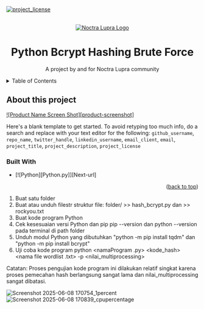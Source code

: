 <a id="readme-top"></a>

<!-- PROJECT SHIELDS -->
[![project_license][license-shield]][license-url]

<!-- PROJECT LOGO -->
<br />
<div align="center">
  <a href="https://github.com/troders34/hashing/Python Hashing Brute Force Bcrypt">
    <img src="https://cdn.discordapp.com/icons/1368621498985877615/c888f56087d37a97f7808cb9d73ff90f.png?size=160&quality=lossless" alt="Noctra Lupra Logo">
  </a>
<h1 align="center">Python Bcrypt Hashing Brute Force</h1>
  <p align="center">
    A project by and for Noctra Lupra community
    <br />
  </p>
</div>

<!-- TABLE OF CONTENTS -->
<details>
  <summary>Table of Contents</summary>
  <ol>
    <li>
      <a href="#about-the-project">About The Project</a>
      <ul>
        <li><a href="#built-with">Built With</a></li>
      </ul>
    </li>
    <li>
      <a href="#getting-started">Getting Started</a>
      <ul>
        <li><a href="#prerequisites">Prerequisites</a></li>
        <li><a href="#installation">Installation</a></li>
      </ul>
    </li>
  </ol>
</details>

<!-- About the Project -->
## About this project

[![Product Name Screen Shot][product-screenshot]](https://example.com)

Here's a blank template to get started. To avoid retyping too much info, do a search and replace with your text editor for the following: `github_username`, `repo_name`, `twitter_handle`, `linkedin_username`, `email_client`, `email`, `project_title`, `project_description`, `project_license`

### Built With

* [![Python][Python.py]][Next-url]

<p align="right">(<a href="#readme-top">back to top</a>)</p>

<!-- GETTING STARTED -->

<!-- TUTORIAL -->
1. Buat satu folder
2. Buat atau unduh filestr 
struktur file: folder/ >> hash_bcrypt.py dan >> rockyou.txt
3. Buat kode program Python
4. Cek kesesuaian versi Python dan pip
pip --version dan python --version pada terminal di path folder
5. Unduh modul Python yang dibutuhkan
"python -m pip install tqdm" dan "python -m pip install bcrypt"
6. Uji coba kode program
   python <namaProgram .py> <kode_hash> <nama file wordlist .txt> -p <nilai_multiprocessing>

Catatan:
Proses pengujian kode program ini dilakukan relatif singkat karena proses pemecahan hash berlangsung sangat lama dan nilai_multiprocessing sangat dibatasi.


<!-- MARKDOWN LINKS & IMAGES -->
<!-- https://www.markdownguide.org/basic-syntax/#reference-style-links -->
[license-shield]: https://img.shields.io/github/license/troders34/hashing.svg?style=for-the-badge
[license-url]: https://github.com/troders34/hashing/blob/master/LICENSE.txt



![Screenshot 2025-06-08 170754_1percent](https://github.com/user-attachments/assets/450eaf33-a634-411c-9f73-7818f35435e1)
![Screenshot 2025-06-08 170839_cpupercentage](https://github.com/user-attachments/assets/b5a7a954-ed1f-4c21-9098-b6a0da2604eb)

